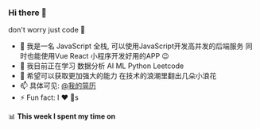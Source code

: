 ### Hi there 👋
don't worry just code :rofl:

- 🔭 我是一名 JavaScript 全栈, 可以使用JavaScript开发高并发的后端服务 同时也能使用Vue React 小程序开发好用的APP :wink:
- 🌱 我目前正在学习 数据分析 AI ML Python  Leetcode
- 💬 希望可以获取更加强大的能力 在技术的浪潮里翻出几朵小浪花
- 📫 具体可见: [@我的简历](https://github.com/moyuanhua/moyuanhua/blob/master/resume.md)
- ⚡ Fun fact: I :heart: :dog:s

📊 **This week I spent my time on**
<!--START_SECTION:waka-->
<!--END_SECTION:waka-->